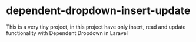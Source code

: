 # dependent-dropdown-insert-update
This is a very tiny project, in this project have only insert, read and update functionality with Dependent Dropdown in Laravel
